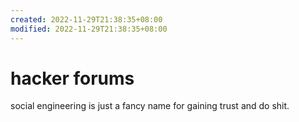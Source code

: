 ```yaml
---
created: 2022-11-29T21:38:35+08:00
modified: 2022-11-29T21:38:35+08:00
---
```


# hacker forums

social engineering is just a fancy name for gaining trust and do shit.
